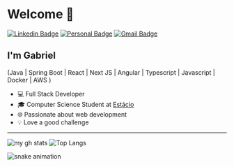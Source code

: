 <h1>Welcome 👋</h1>

[![Linkedin Badge](https://img.shields.io/badge/-LinkedIn-6633cc?style=flat-square&logo=Linkedin&logoColor=white&link=https://www.linkedin.com/in/gblsl/)](https://www.linkedin.com/in/gblsl/)
[![Personal Badge](https://img.shields.io/badge/-Portfolio-6633cc?style=flat-square&logo=Me&logoColor=white&link=https://portfolio-gablsl1s-projects.vercel.app/)](https://portfolio-gablsl1s-projects.vercel.app/)
[![Gmail Badge](https://img.shields.io/badge/-gabrielsousadeveloper@gmail.com-6633cc?style=flat-square&logo=Gmail&logoColor=white&link=mailto:gabrielsousadeveloper@gmail.com)](mailto:gabrielsousadeveloper@gmail.com)

## I'm Gabriel
(Java | Spring Boot | React | Next JS | Angular | Typescript | Javascript | Docker | AWS ) 
- 💻 Full Stack Developer
- 🎓 Computer Science Student at [Estácio](https://estacio.br/)
- 🌐 Passionate about web development
- 💡 Love a good challenge

<hr>

![my gh stats](https://github-readme-stats.vercel.app/api?username=gablsl&show_icons=true&theme=tokyonight)
![Top Langs](https://github-readme-stats.vercel.app/api/top-langs/?username=gablsl&layout=compact&theme=tokyonight)

![snake animation](https://github.com/gablsl/gablsl/blob/output/github-contribution-grid-snake2.svg)

